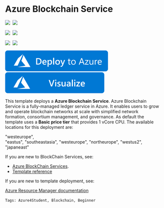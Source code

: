 # Azure Blockchain Service

<IMG SRC="https://azurequickstartsservice.blob.core.windows.net/badges/201-blockchain-asaservice/PublicLastTestDate.svg" />&nbsp;
<IMG SRC="https://azurequickstartsservice.blob.core.windows.net/badges/201-blockchain-asaservice/PublicDeployment.svg" />&nbsp;

<IMG SRC="https://azurequickstartsservice.blob.core.windows.net/badges/201-blockchain-asaservice/FairfaxLastTestDate.svg" />&nbsp;
<IMG SRC="https://azurequickstartsservice.blob.core.windows.net/badges/201-blockchain-asaservice/FairfaxDeployment.svg" />&nbsp;

<IMG SRC="https://azurequickstartsservice.blob.core.windows.net/badges/201-blockchain-asaservice/BestPracticeResult.svg" />&nbsp;
<IMG SRC="https://azurequickstartsservice.blob.core.windows.net/badges/201-blockchain-asaservice/CredScanResult.svg" />&nbsp;

<a href="https://portal.azure.com/#create/Microsoft.Template/uri/https%3A%2F%2Fraw.githubusercontent.com%2FAzure%2Fazure-quickstart-templates%2Fmaster%2F201-blockchain-asaservice%2Fazuredeploy.json" target="_blank">
<img src="https://raw.githubusercontent.com/Azure/azure-quickstart-templates/master/1-CONTRIBUTION-GUIDE/images/deploytoazure.svg?sanitize=true"/>
</a><a href="http://armviz.io/#/?load=https%3A%2F%2Fraw.githubusercontent.com%2FAzure%2Fazure-quickstart-templates%2Fmaster%2F201-blockchain-asaservice%2Fazuredeploy.json" target="_blank">
<img src="https://raw.githubusercontent.com/Azure/azure-quickstart-templates/master/1-CONTRIBUTION-GUIDE/images/visualizebutton.svg?sanitize=true"/>
</a>

This template deploys a **Azure Blockchain Service**. Azure Blockchain Service is a fully-managed ledger service in Azure. It enables users to grow and operate blockchain networks at scale with simplified network formation, consortium management, and governance. As default the template uses a **Basic price tier** that provides 1 vCore CPU. The available locations for this deployment are:  

>
"westeurope",  
"eastus",
"southeastasia",
"westeurope",
"northeurope",
"westus2",
"japaneast"

If you are new to BlockChain Services, see:

- [Azure BlockChain Services](https://azure.microsoft.com/services/blockchain-service/).
- [Template reference](https://docs.microsoft.com/azure/templates/microsoft.compute/allversions)

If you are new to template deployment, see:

[Azure Resource Manager documentation](https://docs.microsoft.com/azure/azure-resource-manager/)

`Tags: Azure4Student, Blockchain, Beginner`
